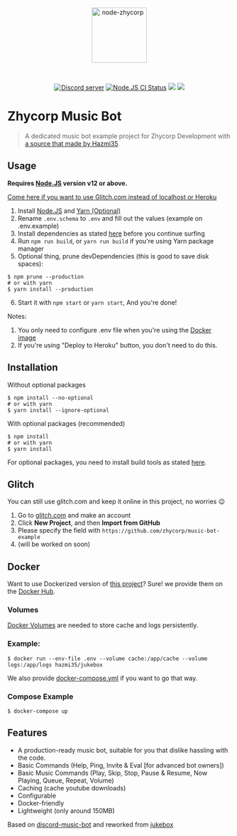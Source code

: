 <div align="center">
    <br />
    <p>
        <a href="https://zhycorp.xyz"><img src="https://api.zhycorp.xyz/assets/images/logo.png" width="124" height="124" alt="node-zhycorp" /></a>
    </p>
    <br />
    <p>
        <a href="https://discord.gg/DxenCeV"><img src="https://img.shields.io/discord/332877090003091456?color=7289da&logo=discord&logoColor=white" alt="Discord server" /></a>
        <a href="https://github.com/zhycorp/music-bot-example/actions?query=workflow%3A%22Node.js+CI%22"><img src="https://github.com/zhycorp/music-bot-example/workflows/Node.js%20CI/badge.svg" alt="Node.JS CI Status" /></a>
        <img src="https://badgen.net/badge/icon/typescript?icon=typescript&label">
        <img src ="https://badgen.net/badge/dijual/haram/red">
    </p>
</div>

# Zhycorp Music Bot
> A dedicated music bot example project for Zhycorp Development with [a source that made by Hazmi35](https://github.com/Hazmi35/jukebox).

## Usage

**Requires [Node.JS](https://nodejs.org) version v12 or above.**

[Come here if you want to use Glitch.com instead of localhost or Heroku](https://github.com/zhycorp/music-bot-example#Glitch)

1. Install [Node.JS](https://nodejs.org) and [Yarn (Optional)](https://yarnpkg.com)
2. Rename `.env.schema` to `.env` and fill out the values (example on .env.example)
3. Install dependencies as stated [here](https://github.com/zhycorp/music-bot-example#Installation) before you continue surfing
4. Run `npm run build`, or `yarn run build` if you're using Yarn package manager
5. Optional thing, prune devDependencies (this is good to save disk spaces):
```shell script
$ npm prune --production
# or with yarn
$ yarn install --production
```
6. Start it with `npm start` or `yarn start`, And you're done!

Notes: 
1. You only need to configure .env file when you're using the [Docker image](https://github.com/zhycorp/music-bot-example#Docker)
2. If you're using "Deploy to Heroku" button, you don't need to do this.

## Installation

Without optional packages
```shell script
$ npm install --no-optional
# or with yarn
$ yarn install --ignore-optional
```

With optional packages (recommended)

```shell script
$ npm install
# or with yarn
$ yarn install
```
For optional packages, you need to install build tools as stated [here](https://github.com/nodejs/node-gyp#installation).

## Glitch
You can still use glitch.com and keep it online in this project, no worries 😉

1. Go to [glitch.com](https://glitch.com) and make an account
2. Click **New Project**, and then **Import from GitHub**
3. Please specify the field with `https://github.com/zhycorp/music-bot-example`
4. (will be worked on soon)

## Docker
Want to use Dockerized version of [this project](https://github.com/Hazmi35/jukebox)? Sure! we provide them on the [Docker Hub](https://hub.docker.com/r/hazmi35/jukebox).

### Volumes
[Docker Volumes](https://docs.docker.com/storage/volumes/) are needed to store cache and logs persistently.

### Example:
```shell
$ docker run --env-file .env --volume cache:/app/cache --volume logs:/app/logs hazmi35/jukebox
```
We also provide [docker-compose.yml](docker-compose.yml) if you want to go that way.

### Compose Example
```
$ docker-compose up
```

## Features
- A production-ready music bot, suitable for you that dislike hassling with the code.
- Basic Commands (Help, Ping, Invite & Eval [for advanced bot owners])
- Basic Music Commands (Play, Skip, Stop, Pause & Resume, Now Playing, Queue, Repeat, Volume)
- Caching (cache youtube downloads)
- Configurable
- Docker-friendly
- Lightweight (only around 150MB)

Based on [discord-music-bot](https://github.com/iCrawl/discord-music-bot) and reworked from [jukebox](https://github.com/Hazmi35/jukebox)